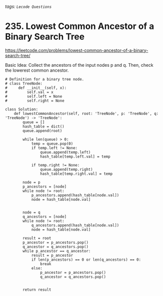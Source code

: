 ###### tags: `Lecode Questions`

# 235. Lowest Common Ancestor of a Binary Search Tree

https://leetcode.com/problems/lowest-common-ancestor-of-a-binary-search-tree/

Basic Idea: Collect the ancestors of the input nodes p and q.  Then, check the lowerest common ancestor.


```python=
# Definition for a binary tree node.
# class TreeNode:
#     def __init__(self, x):
#         self.val = x
#         self.left = None
#         self.right = None

class Solution:
    def lowestCommonAncestor(self, root: 'TreeNode', p: 'TreeNode', q: 'TreeNode') -> 'TreeNode':
        queue = []
        hash_table = dict()
        queue.append(root)
        
        while len(queue) > 0:
            temp = queue.pop(0)
            if temp.left != None:
                queue.append(temp.left)
                hash_table[temp.left.val] = temp
                
            if temp.right != None:
                queue.append(temp.right)
                hash_table[temp.right.val] = temp
        
        node = p
        p_ancestors = [node]
        while node != root:
            p_ancestors.append(hash_table[node.val])
            node = hash_table[node.val]       
        
        
        node = q    
        q_ancestors = [node]
        while node != root:
            q_ancestors.append(hash_table[node.val])
            node = hash_table[node.val]      
            
        result = root
        p_ancestor = p_ancestors.pop()
        q_ancestor = q_ancestors.pop()
        while p_ancestor == q_ancestor:
            result = p_ancestor
            if len(p_ancestors) == 0 or len(q_ancestors) == 0:
                break
            else:
                p_ancestor = p_ancestors.pop()    
                q_ancestor = q_ancestors.pop()    
            
        
        return result
```